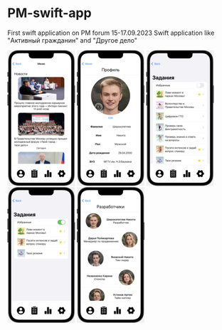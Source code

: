 # PM-swift-app
First swift application on PM forum 15-17.09.2023
Swift application like "Активный гражданин" and "Другое дело"

![plot](screenshots/menu_screen.png)
![plot](screenshots/profile_screen.png)
![plot](screenshots/quests_screen.png)
![plot](screenshots/quests_favorite_screen.png)
![plot](screenshots/developers_screen.png)
